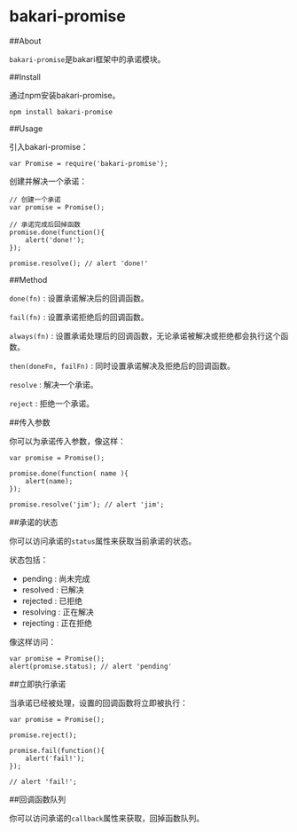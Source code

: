bakari-promise
==============

##About

`bakari-promise`是bakari框架中的承诺模块。

##Install

通过npm安装bakari-promise。

	npm install bakari-promise

##Usage

引入bakari-promise：
	
	var Promise = require('bakari-promise');
	
创建并解决一个承诺：

	// 创建一个承诺
	var promise = Promise();
	
	// 承诺完成后回掉函数
	promise.done(function(){
		alert('done!');
	});
	
	promise.resolve(); // alert 'done!'
	

##Method

`done(fn)` : 设置承诺解决后的回调函数。

`fail(fn)` : 设置承诺拒绝后的回调函数。

`always(fn)` : 设置承诺处理后的回调函数，无论承诺被解决或拒绝都会执行这个函数。

`then(doneFn, failFn)` : 同时设置承诺解决及拒绝后的回调函数。

`resolve` : 解决一个承诺。

`reject` : 拒绝一个承诺。


##传入参数

你可以为承诺传入参数，像这样：

	var promise = Promise();
	
	promise.done(function( name ){
		alert(name);
	});
	
	promise.resolve('jim'); // alert 'jim';

##承诺的状态

你可以访问承诺的`status`属性来获取当前承诺的状态。

状态包括：

- pending : 尚未完成
- resolved : 已解决
- rejected : 已拒绝
- resolving : 正在解决
- rejecting : 正在拒绝

像这样访问：

	var promise = Promise();
	alert(promise.status); // alert 'pending'


##立即执行承诺

当承诺已经被处理，设置的回调函数将立即被执行：

	var promise = Promise();
	
	promise.reject();
	
	promise.fail(function(){
		alert('fail!');
	});
	
	// alert 'fail!';
	
##回调函数队列

你可以访问承诺的`callback`属性来获取，回掉函数队列。